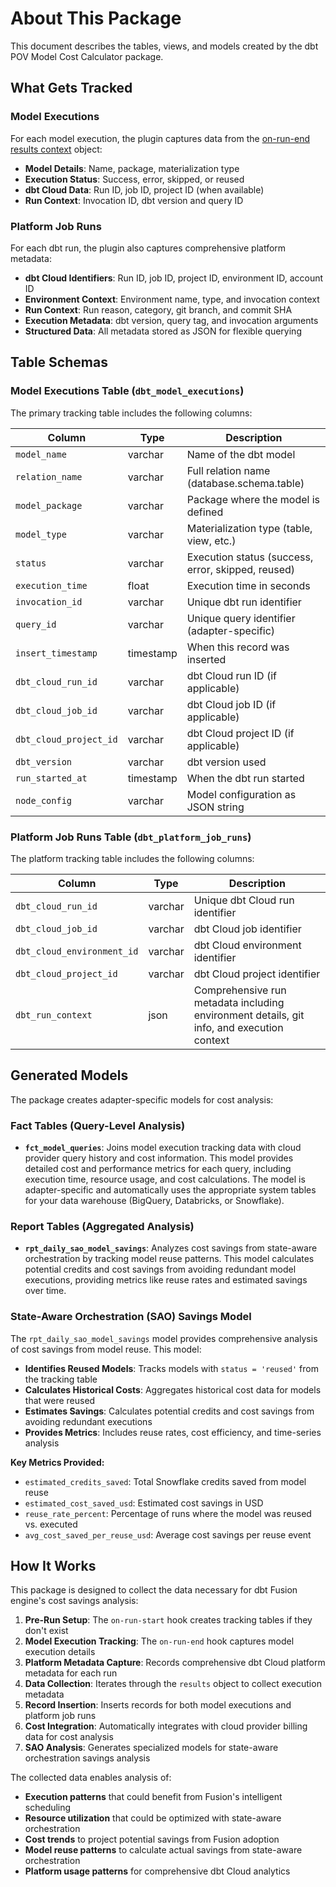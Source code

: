 # About This Package

This document describes the tables, views, and models created by the dbt POV Model Cost Calculator package.

## What Gets Tracked

### Model Executions
For each model execution, the plugin captures data from the [on-run-end results context](https://docs.getdbt.com/reference/dbt-jinja-functions/on-run-end-context#results) object:

- **Model Details**: Name, package, materialization type
- **Execution Status**: Success, error, skipped, or reused
- **dbt Cloud Data**: Run ID, job ID, project ID (when available)
- **Run Context**: Invocation ID, dbt version and query ID

### Platform Job Runs
For each dbt run, the plugin also captures comprehensive platform metadata:

- **dbt Cloud Identifiers**: Run ID, job ID, project ID, environment ID, account ID
- **Environment Context**: Environment name, type, and invocation context
- **Run Context**: Run reason, category, git branch, and commit SHA
- **Execution Metadata**: dbt version, query tag, and invocation arguments
- **Structured Data**: All metadata stored as JSON for flexible querying

## Table Schemas

### Model Executions Table (`dbt_model_executions`)

The primary tracking table includes the following columns:

| Column | Type | Description |
|--------|------|-------------|
| `model_name` | varchar | Name of the dbt model |
| `relation_name` | varchar | Full relation name (database.schema.table) |
| `model_package` | varchar | Package where the model is defined |
| `model_type` | varchar | Materialization type (table, view, etc.) |
| `status` | varchar | Execution status (success, error, skipped, reused) |
| `execution_time` | float | Execution time in seconds |
| `invocation_id` | varchar | Unique dbt run identifier |
| `query_id` | varchar | Unique query identifier (adapter-specific) |
| `insert_timestamp` | timestamp | When this record was inserted |
| `dbt_cloud_run_id` | varchar | dbt Cloud run ID (if applicable) |
| `dbt_cloud_job_id` | varchar | dbt Cloud job ID (if applicable) |
| `dbt_cloud_project_id` | varchar | dbt Cloud project ID (if applicable) |
| `dbt_version` | varchar | dbt version used |
| `run_started_at` | timestamp | When the dbt run started |
| `node_config` | varchar | Model configuration as JSON string |

### Platform Job Runs Table (`dbt_platform_job_runs`)

The platform tracking table includes the following columns:

| Column | Type | Description |
|--------|------|-------------|
| `dbt_cloud_run_id` | varchar | Unique dbt Cloud run identifier |
| `dbt_cloud_job_id` | varchar | dbt Cloud job identifier |
| `dbt_cloud_environment_id` | varchar | dbt Cloud environment identifier |
| `dbt_cloud_project_id` | varchar | dbt Cloud project identifier |
| `dbt_run_context` | json | Comprehensive run metadata including environment details, git info, and execution context |

## Generated Models

The package creates adapter-specific models for cost analysis:

### Fact Tables (Query-Level Analysis)

- **`fct_model_queries`**: Joins model execution tracking data with cloud provider query history and cost information. This model provides detailed cost and performance metrics for each query, including execution time, resource usage, and cost calculations. The model is adapter-specific and automatically uses the appropriate system tables for your data warehouse (BigQuery, Databricks, or Snowflake).

### Report Tables (Aggregated Analysis)

- **`rpt_daily_sao_model_savings`**: Analyzes cost savings from state-aware orchestration by tracking model reuse patterns. This model calculates potential credits and cost savings from avoiding redundant model executions, providing metrics like reuse rates and estimated savings over time.

### State-Aware Orchestration (SAO) Savings Model

The `rpt_daily_sao_model_savings` model provides comprehensive analysis of cost savings from model reuse. This model:

- **Identifies Reused Models**: Tracks models with `status = 'reused'` from the tracking table
- **Calculates Historical Costs**: Aggregates historical cost data for models that were reused
- **Estimates Savings**: Calculates potential credits and cost savings from avoiding redundant executions
- **Provides Metrics**: Includes reuse rates, cost efficiency, and time-series analysis

**Key Metrics Provided:**
- `estimated_credits_saved`: Total Snowflake credits saved from model reuse
- `estimated_cost_saved_usd`: Estimated cost savings in USD
- `reuse_rate_percent`: Percentage of runs where the model was reused vs. executed
- `avg_cost_saved_per_reuse_usd`: Average cost savings per reuse event

## How It Works

This package is designed to collect the data necessary for dbt Fusion engine's cost savings analysis:

1. **Pre-Run Setup**: The `on-run-start` hook creates tracking tables if they don't exist
2. **Model Execution Tracking**: The `on-run-end` hook captures model execution details
3. **Platform Metadata Capture**: Records comprehensive dbt Cloud platform metadata for each run
4. **Data Collection**: Iterates through the `results` object to collect execution metadata
5. **Record Insertion**: Inserts records for both model executions and platform job runs
6. **Cost Integration**: Automatically integrates with cloud provider billing data for cost analysis
7. **SAO Analysis**: Generates specialized models for state-aware orchestration savings analysis

The collected data enables analysis of:
- **Execution patterns** that could benefit from Fusion's intelligent scheduling
- **Resource utilization** that could be optimized with state-aware orchestration  
- **Cost trends** to project potential savings from Fusion adoption
- **Model reuse patterns** to calculate actual savings from state-aware orchestration
- **Platform usage patterns** for comprehensive dbt Cloud analytics

